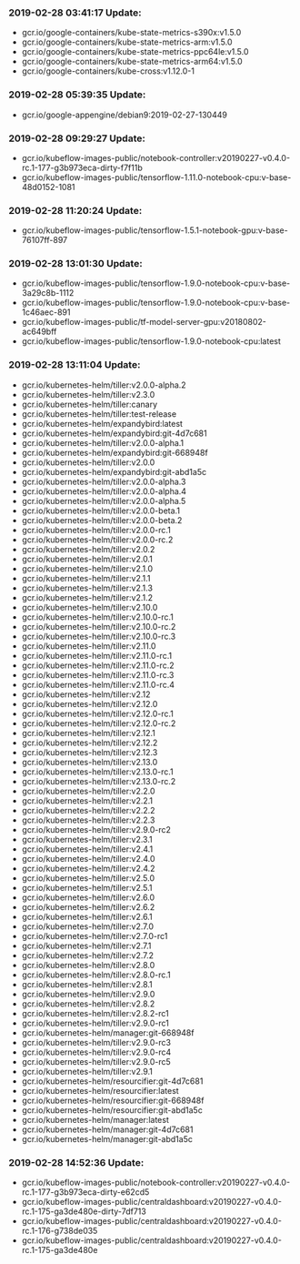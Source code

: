### 2019-02-28 03:41:17 Update:

- gcr.io/google-containers/kube-state-metrics-s390x:v1.5.0
- gcr.io/google-containers/kube-state-metrics-arm:v1.5.0
- gcr.io/google-containers/kube-state-metrics-ppc64le:v1.5.0
- gcr.io/google-containers/kube-state-metrics-arm64:v1.5.0
- gcr.io/google-containers/kube-cross:v1.12.0-1
### 2019-02-28 05:39:35 Update:

- gcr.io/google-appengine/debian9:2019-02-27-130449
### 2019-02-28 09:29:27 Update:

- gcr.io/kubeflow-images-public/notebook-controller:v20190227-v0.4.0-rc.1-177-g3b973eca-dirty-f7f11b
- gcr.io/kubeflow-images-public/tensorflow-1.11.0-notebook-cpu:v-base-48d0152-1081
### 2019-02-28 11:20:24 Update:

- gcr.io/kubeflow-images-public/tensorflow-1.5.1-notebook-gpu:v-base-76107ff-897
### 2019-02-28 13:01:30 Update:

- gcr.io/kubeflow-images-public/tensorflow-1.9.0-notebook-cpu:v-base-3a29c8b-1112
- gcr.io/kubeflow-images-public/tensorflow-1.9.0-notebook-cpu:v-base-1c46aec-891
- gcr.io/kubeflow-images-public/tf-model-server-gpu:v20180802-ac649bff
- gcr.io/kubeflow-images-public/tensorflow-1.9.0-notebook-cpu:latest
### 2019-02-28 13:11:04 Update:

- gcr.io/kubernetes-helm/tiller:v2.0.0-alpha.2
- gcr.io/kubernetes-helm/tiller:v2.3.0
- gcr.io/kubernetes-helm/tiller:canary
- gcr.io/kubernetes-helm/tiller:test-release
- gcr.io/kubernetes-helm/expandybird:latest
- gcr.io/kubernetes-helm/expandybird:git-4d7c681
- gcr.io/kubernetes-helm/tiller:v2.0.0-alpha.1
- gcr.io/kubernetes-helm/expandybird:git-668948f
- gcr.io/kubernetes-helm/tiller:v2.0.0
- gcr.io/kubernetes-helm/expandybird:git-abd1a5c
- gcr.io/kubernetes-helm/tiller:v2.0.0-alpha.3
- gcr.io/kubernetes-helm/tiller:v2.0.0-alpha.4
- gcr.io/kubernetes-helm/tiller:v2.0.0-alpha.5
- gcr.io/kubernetes-helm/tiller:v2.0.0-beta.1
- gcr.io/kubernetes-helm/tiller:v2.0.0-beta.2
- gcr.io/kubernetes-helm/tiller:v2.0.0-rc.1
- gcr.io/kubernetes-helm/tiller:v2.0.0-rc.2
- gcr.io/kubernetes-helm/tiller:v2.0.2
- gcr.io/kubernetes-helm/tiller:v2.0.1
- gcr.io/kubernetes-helm/tiller:v2.1.0
- gcr.io/kubernetes-helm/tiller:v2.1.1
- gcr.io/kubernetes-helm/tiller:v2.1.3
- gcr.io/kubernetes-helm/tiller:v2.1.2
- gcr.io/kubernetes-helm/tiller:v2.10.0
- gcr.io/kubernetes-helm/tiller:v2.10.0-rc.1
- gcr.io/kubernetes-helm/tiller:v2.10.0-rc.2
- gcr.io/kubernetes-helm/tiller:v2.10.0-rc.3
- gcr.io/kubernetes-helm/tiller:v2.11.0
- gcr.io/kubernetes-helm/tiller:v2.11.0-rc.1
- gcr.io/kubernetes-helm/tiller:v2.11.0-rc.2
- gcr.io/kubernetes-helm/tiller:v2.11.0-rc.3
- gcr.io/kubernetes-helm/tiller:v2.11.0-rc.4
- gcr.io/kubernetes-helm/tiller:v2.12
- gcr.io/kubernetes-helm/tiller:v2.12.0
- gcr.io/kubernetes-helm/tiller:v2.12.0-rc.1
- gcr.io/kubernetes-helm/tiller:v2.12.0-rc.2
- gcr.io/kubernetes-helm/tiller:v2.12.1
- gcr.io/kubernetes-helm/tiller:v2.12.2
- gcr.io/kubernetes-helm/tiller:v2.12.3
- gcr.io/kubernetes-helm/tiller:v2.13.0
- gcr.io/kubernetes-helm/tiller:v2.13.0-rc.1
- gcr.io/kubernetes-helm/tiller:v2.13.0-rc.2
- gcr.io/kubernetes-helm/tiller:v2.2.0
- gcr.io/kubernetes-helm/tiller:v2.2.1
- gcr.io/kubernetes-helm/tiller:v2.2.2
- gcr.io/kubernetes-helm/tiller:v2.2.3
- gcr.io/kubernetes-helm/tiller:v2.9.0-rc2
- gcr.io/kubernetes-helm/tiller:v2.3.1
- gcr.io/kubernetes-helm/tiller:v2.4.1
- gcr.io/kubernetes-helm/tiller:v2.4.0
- gcr.io/kubernetes-helm/tiller:v2.4.2
- gcr.io/kubernetes-helm/tiller:v2.5.0
- gcr.io/kubernetes-helm/tiller:v2.5.1
- gcr.io/kubernetes-helm/tiller:v2.6.0
- gcr.io/kubernetes-helm/tiller:v2.6.2
- gcr.io/kubernetes-helm/tiller:v2.6.1
- gcr.io/kubernetes-helm/tiller:v2.7.0
- gcr.io/kubernetes-helm/tiller:v2.7.0-rc1
- gcr.io/kubernetes-helm/tiller:v2.7.1
- gcr.io/kubernetes-helm/tiller:v2.7.2
- gcr.io/kubernetes-helm/tiller:v2.8.0
- gcr.io/kubernetes-helm/tiller:v2.8.0-rc.1
- gcr.io/kubernetes-helm/tiller:v2.8.1
- gcr.io/kubernetes-helm/tiller:v2.9.0
- gcr.io/kubernetes-helm/tiller:v2.8.2
- gcr.io/kubernetes-helm/tiller:v2.8.2-rc1
- gcr.io/kubernetes-helm/tiller:v2.9.0-rc1
- gcr.io/kubernetes-helm/manager:git-668948f
- gcr.io/kubernetes-helm/tiller:v2.9.0-rc3
- gcr.io/kubernetes-helm/tiller:v2.9.0-rc4
- gcr.io/kubernetes-helm/tiller:v2.9.0-rc5
- gcr.io/kubernetes-helm/tiller:v2.9.1
- gcr.io/kubernetes-helm/resourcifier:git-4d7c681
- gcr.io/kubernetes-helm/resourcifier:latest
- gcr.io/kubernetes-helm/resourcifier:git-668948f
- gcr.io/kubernetes-helm/resourcifier:git-abd1a5c
- gcr.io/kubernetes-helm/manager:latest
- gcr.io/kubernetes-helm/manager:git-4d7c681
- gcr.io/kubernetes-helm/manager:git-abd1a5c
### 2019-02-28 14:52:36 Update:

- gcr.io/kubeflow-images-public/notebook-controller:v20190227-v0.4.0-rc.1-177-g3b973eca-dirty-e62cd5
- gcr.io/kubeflow-images-public/centraldashboard:v20190227-v0.4.0-rc.1-175-ga3de480e-dirty-7df713
- gcr.io/kubeflow-images-public/centraldashboard:v20190227-v0.4.0-rc.1-176-g738de035
- gcr.io/kubeflow-images-public/centraldashboard:v20190227-v0.4.0-rc.1-175-ga3de480e

